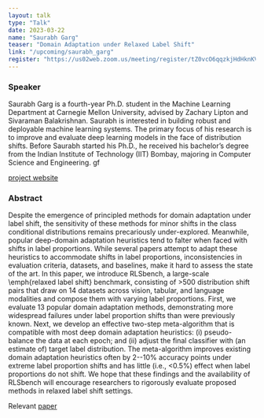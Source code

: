 ```yaml
---
layout: talk
type: "Talk"
date: 2023-03-22
name: "Saurabh Garg"
teaser: "Domain Adaptation under Relaxed Label Shift"
link: "/upcoming/saurabh_garg"
register: "https://us02web.zoom.us/meeting/register/tZ0vcO6qqzkjHdHknKVGsufqw55XjywSsd5S"
---
```


### Speaker 
Saurabh Garg is a fourth-year Ph.D. student in the Machine Learning Department at Carnegie Mellon University, advised by Zachary Lipton and Sivaraman Balakrishnan. Saurabh is interested in building robust and deployable machine learning systems. The primary focus of his research is to improve and evaluate deep learning models in the face of distribution shifts.  Before Saurabh started his Ph.D., he received his bachelor’s degree from the Indian Institute of Technology (IIT) Bombay, majoring in Computer Science and Engineering. gf

[project website](https://sites.google.com/view/rlsbench/)

### Abstract 
Despite the emergence of principled methods for domain adaptation under label shift, the sensitivity of these methods for minor shifts in the class conditional distributions remains precariously under-explored. Meanwhile, popular deep-domain adaptation heuristics tend to falter when faced with shifts in label proportions. While several papers attempt to adapt these heuristics to accommodate shifts in label proportions, inconsistencies in evaluation criteria, datasets, and baselines, make it hard to assess the state of the art. In this paper, we introduce RLSbench, a large-scale \emph{relaxed label shift} benchmark, consisting of $>$500 distribution shift pairs that draw on 14 datasets across vision, tabular, and language modalities and compose them with varying label proportions. First, we evaluate 13 popular domain adaptation methods, demonstrating more widespread failures under label proportion shifts than were previously known. Next, we develop an effective two-step meta-algorithm that is compatible with most deep domain adaptation heuristics: (i) pseudo-balance the data at each epoch; and (ii) adjust the final classifier with (an estimate of) target label distribution. The meta-algorithm improves existing domain adaptation heuristics often by 2--10\% accuracy points under extreme label proportion shifts and has little (i.e., $<$0.5\%) effect when label proportions do not shift. We hope that these findings and the availability of RLSbench will encourage researchers to rigorously evaluate proposed methods in relaxed label shift settings. 

Relevant [paper](https://arxiv.org/abs/2302.03020)

